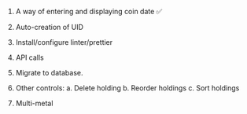 1. A way of entering and displaying coin date ✅
2. Auto-creation of UID
3. Install/configure linter/prettier
4. API calls 
5. Migrate to database.
6. Other controls:
  a. Delete holding
  b. Reorder holdings
  c. Sort holdings

7. Multi-metal